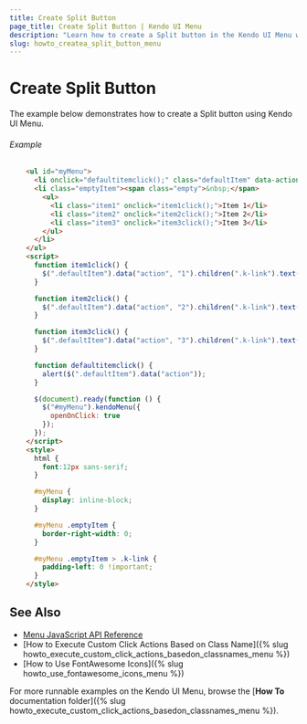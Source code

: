 ```yaml
---
title: Create Split Button
page_title: Create Split Button | Kendo UI Menu
description: "Learn how to create a Split button in the Kendo UI Menu widget."
slug: howto_createa_split_button_menu
---
```


# Create Split Button

The example below demonstrates how to create a Split button using Kendo UI Menu.

###### Example

```html
    <ul id="myMenu">
      <li onclick="defaultitemclick();" class="defaultItem" data-action="1">action 1</li>
      <li class="emptyItem"><span class="empty">&nbsp;</span>
        <ul>
          <li class="item1" onclick="item1click();">Item 1</li>
          <li class="item2" onclick="item2click();">Item 2</li>
          <li class="item3" onclick="item3click();">Item 3</li>
        </ul>
      </li>
    </ul>
    <script>
      function item1click() {
        $(".defaultItem").data("action", "1").children(".k-link").text("action 1");
      }

      function item2click() {
        $(".defaultItem").data("action", "2").children(".k-link").text("action 2");
      }

      function item3click() {
        $(".defaultItem").data("action", "3").children(".k-link").text("action 3");
      }

      function defaultitemclick() {
        alert($(".defaultItem").data("action"));
      }

      $(document).ready(function () {
        $("#myMenu").kendoMenu({
          openOnClick: true
        });
      });
    </script>
    <style>
      html {
        font:12px sans-serif;
      }

      #myMenu {
        display: inline-block;
      }

      #myMenu .emptyItem {
        border-right-width: 0;
      }

      #myMenu .emptyItem > .k-link {
        padding-left: 0 !important;
      }
    </style>
```

## See Also

* [Menu JavaScript API Reference](/api/javascript/ui/menu)
* [How to Execute Custom Click Actions Based on Class Name]({% slug howto_execute_custom_click_actions_basedon_classnames_menu %})
* [How to Use FontAwesome Icons]({% slug howto_use_fontawesome_icons_menu %})

For more runnable examples on the Kendo UI Menu, browse the [**How To** documentation folder]({% slug howto_execute_custom_click_actions_basedon_classnames_menu %}).

